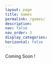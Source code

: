 ```yaml
---
layout: page
title: Games
permalink: /games/
description:
nav: false
nav_order: 3
display_categories:
horizontal: false
---
```


Coming Soon !
